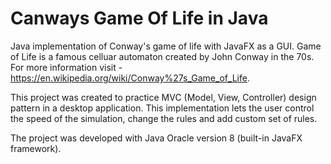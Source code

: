 # Canways Game Of Life in Java

Java implementation of Conway's game of life with JavaFX as a GUI.
Game of Life is a famous celluar automaton created by John Conway in the 70s.
For more information visit - https://en.wikipedia.org/wiki/Conway%27s_Game_of_Life.

This project was created to practice MVC (Model, View, Controller) design pattern in a desktop application.
This implementation lets the user control the speed of the simulation, change the rules and add custom set of rules.

The project was developed with Java Oracle version 8 (built-in JavaFX framework).
